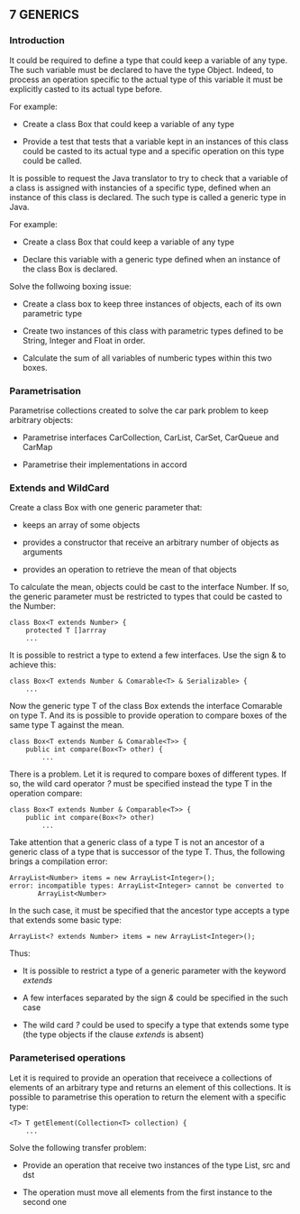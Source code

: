 ## 7 GENERICS

### Introduction

It could be required to define a type that could keep a variable of any type.
The such variable must be declared to have the type Object. Indeed, to process
an operation specific to the actual type of this variable it must be explicitly
casted to its actual type before.

For example:

- Create a class Box that could keep a variable of any type

- Provide a test that tests that a variable kept in an instances of this class could
  be casted to its actual type and a specific operation on this type could be
  called.

It is possible to request the Java translator to try to check that a
variable of a class is assigned with instancies of a specific type,
defined when an instance of this class is declared. The such type is
called a generic type in Java.

For example:

- Create a class Box that could keep a variable of any type

- Declare this variable with a generic type defined when an instance of the class
  Box is declared.

Solve the follwoing boxing issue:

- Create a class box to keep three instances of objects, each of its own parametric
  type

- Create two instances of this class with parametric types defined to be String,
  Integer and Float in order.

- Calculate the sum of all variables of numberic types within this two boxes.

### Parametrisation

Parametrise collections created to solve the car park problem to keep arbitrary
objects:

- Parametrise interfaces CarCollection, CarList, CarSet, CarQueue and CarMap

- Parametrise their implementations in accord

### Extends and WildCard

Create a class Box with one generic parameter that:

- keeps an array of some objects

- provides a constructor that receive an arbitrary number of objects
  as arguments

- provides an operation to retrieve the mean of that objects

To calculate the mean, objects could be cast to the interface Number. If so,
the generic parameter must be restricted to types that could be casted to the
Number:

    class Box<T extends Number> {
        protected T []arrray
        ...

It is possible to restrict a type to extend a few interfaces. Use the sign
& to achieve this:

    class Box<T extends Number & Comarable<T> & Serializable> {
        ...

Now the generic type T of the class Box extends the interface Comarable
on type T. And its is possible to provide operation to compare boxes
of the same type T against the mean.

    class Box<T extends Number & Comarable<T>> {
        public int compare(Box<T> other) {
            ...

There is a problem. Let it is requred to compare boxes of different types.
If so, the wild card operator *?* must be specified instead the type T in the
operation compare:

    class Box<T extends Number & Comparable<T>> {
        public int compare(Box<?> other)
            ...

Take attention that a generic class of a type T is not an ancestor of a
generic class of a type that is successor of the type T. Thus, the following
brings a compilation error:

    ArrayList<Number> items = new ArrayList<Integer>();
    error: incompatible types: ArrayList<Integer> cannot be converted to
           ArrayList<Number>

In the such case, it must be specified that the ancestor type accepts
a type that extends some basic type:

    ArrayList<? extends Number> items = new ArrayList<Integer>();

Thus:

- It is possible to restrict a type of a generic parameter with the keyword
  *extends*

- A few interfaces separated by the sign *&* could be specified in the such
  case

- The wild card *?* could be used to specify a type that extends some
  type (the type objects if the clause *extends* is absent)

### Parameterised operations

Let it is required to provide an operation that receivece a collections of
elements of an arbitrary type and returns an element of this collections.
It is possible to parametrise this operation to return the element with
a specific type:

    <T> T getElement(Collection<T> collection) {
        ...

Solve the following transfer problem:

- Provide an operation that receive two instances of the type List, src and dst

- The operation must move all elements from the first instance to the second one
